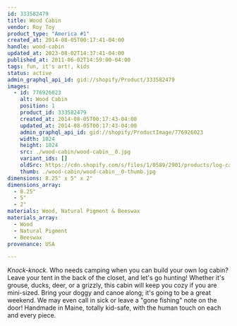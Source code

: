 ```yaml
---
id: 333582479
title: Wood Cabin
vendor: Roy Toy
product_type: "America #1"
created_at: 2014-08-05T00:17:41-04:00
handle: wood-cabin
updated_at: 2023-08-02T14:37:41-04:00
published_at: 2011-06-02T14:59:00-04:00
tags: fun, it's art!, kids
status: active
admin_graphql_api_id: gid://shopify/Product/333582479
images:
  - id: 776926023
    alt: Wood Cabin
    position: 1
    product_id: 333582479
    created_at: 2014-08-05T00:17:43-04:00
    updated_at: 2014-08-05T00:17:43-04:00
    admin_graphql_api_id: gid://shopify/ProductImage/776926023
    width: 1024
    height: 1024
    src: ./wood-cabin/wood-cabin__0.jpg
    variant_ids: []
    oldSrc: https://cdn.shopify.com/s/files/1/0589/2901/products/log-cabin_5680.jpeg?v=1407212263
    thumb: ./wood-cabin/wood-cabin__0-thumb.jpg
dimensions: 8.25" x 5" x 2"
dimensions_array:
  - 8.25"
  - 5"
  - 2"
materials: Wood, Natural Pigment & Beeswax
materials_array:
  - Wood
  - Natural Pigment
  - Beeswax
provenance: USA

---
```


_Knock-knock_. Who needs camping when you can build your own log cabin? Leave your tent in the back of the closet, and let's go hunting! Whether it's grouse, ducks, deer, or a grizzly, this cabin will keep you cozy if you are mini-sized. Bring your doggy and canoe along; it's going to be a great weekend. We may even call in sick or leave a "gone fishing" note on the door! Handmade in Maine, totally kid-safe, with the human touch on each and every piece.